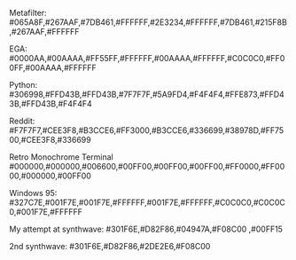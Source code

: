 
Metafilter: #065A8F,#267AAF,#7DB461,#FFFFFF,#2E3234,#FFFFFF,#7DB461,#215F8B,#267AAF,#FFFFFF

EGA: #0000AA,#00AAAA,#FF55FF,#FFFFFF,#00AAAA,#FFFFFF,#C0C0C0,#FF00FF,#00AAAA,#FFFFFF

Python: #306998,#FFD43B,#FFD43B,#7F7F7F,#5A9FD4,#F4F4F4,#FFE873,#FFD43B,#FFD43B,#F4F4F4

Reddit: #F7F7F7,#CEE3F8,#B3CCE6,#FF3000,#B3CCE6,#336699,#38978D,#FF7500,#CEE3F8,#336699

Retro Monochrome Terminal
#000000,#000000,#006600,#00FF00,#00FF00,#00FF00,#FF0000,#FF0000,#000000,#00FF00

Windows 95: #327C7E,#001F7E,#001F7E,#FFFFFF,#001F7E,#FFFFFF,#C0C0C0,#C0C0C0,#001F7E,#FFFFFF

My attempt at synthwave: #301F6E,#D82F86,#04947A,#F08C00 ,#00FF15

2nd synthwave: #301F6E,#D82F86,#2DE2E6,#F08C00